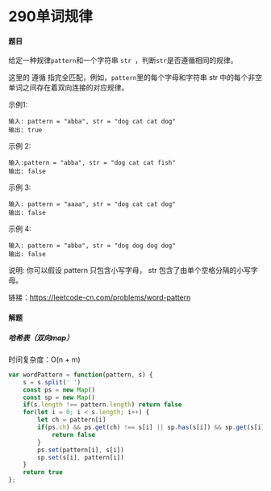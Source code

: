 # 290单词规律

#### 题目

给定一种规律` pattern `和一个字符串 `str `，判断` str `是否遵循相同的规律。

这里的 遵循 指完全匹配，例如，` pattern `里的每个字母和字符串 str 中的每个非空单词之间存在着双向连接的对应规律。

示例1:

```
输入: pattern = "abba", str = "dog cat cat dog"
输出: true
```


示例 2:

```
输入:pattern = "abba", str = "dog cat cat fish"
输出: false
```


示例 3:

```
输入: pattern = "aaaa", str = "dog cat cat dog"
输出: false
```


示例 4:

```
输入: pattern = "abba", str = "dog dog dog dog"
输出: false
```

说明:
你可以假设 pattern 只包含小写字母， str 包含了由单个空格分隔的小写字母。    

链接：https://leetcode-cn.com/problems/word-pattern



#### 解题

##### 哈希表（双向map）

时间复杂度：O(n + m)

```js
var wordPattern = function(pattern, s) {
    s = s.split(' ')
    const ps = new Map()
    const sp = new Map()
    if(s.length !== pattern.length) return false
    for(let i = 0; i < s.length; i++) {
    	let ch = pattern[i]
        if(ps.ch) && ps.get(ch) !== s[i] || sp.has(s[i]) && sp.get(s[i]) !== ch) {
            return false
        }
        ps.set(pattern[i], s[i])
        sp.set(s[i], pattern[i])
    }
    return true
};
```

